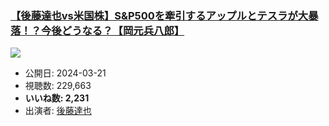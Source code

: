 ### [【後藤達也vs米国株】S&P500を牽引するアップルとテスラが大暴落！？今後どうなる？【岡元兵八郎】](https://www.youtube.com/watch?v=ZKGhZkQs45o)
[![](https://img.youtube.com/vi/ZKGhZkQs45o/sddefault.jpg)](https://www.youtube.com/watch?v=ZKGhZkQs45o)
-   公開日: 2024-03-21
-   視聴数: 229,663
-   **いいね数: 2,231**
-   出演者: [後藤達也](/rehacq_fan/people/後藤達也 "wikilink")
